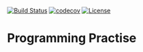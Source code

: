 [![Build Status](https://travis-ci.org/Sarvesh-D/data-genex.svg?branch=master)](https://travis-ci.org/Sarvesh-D/practise)
[![codecov](https://codecov.io/gh/Sarvesh-D/data-genex/branch/master/graph/badge.svg)](https://codecov.io/gh/Sarvesh-D/practise)
[![License](https://img.shields.io/badge/License-Apache%202.0-blue.svg)](https://opensource.org/licenses/Apache-2.0)


Programming Practise
============
